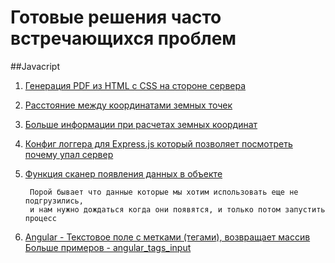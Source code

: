 Готовые решения часто встречающихся проблем
================================

##Javacript
1. [Генерация PDF из HTML с CSS на стороне сервера](https://github.com/ClockwiseSoftware/solutions-for-common-tasks/blob/master/javascript/HTML_CSS_2_PDF.js)

2. [Расстояние между координатами земных точек](https://github.com/ClockwiseSoftware/solutions-for-common-tasks/blob/master/javascript/distance_between_earth_coordinates.js)

3. [Больше информации при расчетах земных координат](http://www.movable-type.co.uk/scripts/latlong.html)


4. [Конфиг логгера для Express.js который позволяет посмотреть почему упал сервер](https://github.com/ClockwiseSoftware/solutions-for-common-tasks/blob/master/javascript/logger_for_express_when_he_crash.js)

5. [Функция сканер появления данных в объекте](https://github.com/ClockwiseSoftware/solutions-for-common-tasks/blob/master/javascript/wait_data_to_resolve.js)

        Порой бывает что данные которые мы хотим использовать еще не подгрузились,
        и нам нужно дождаться когда они появятся, и только потом запустить процесс

6. [Angular -  Текстовое поле с метками (тегами), возвращает массив ](https://github.com/ClockwiseSoftware/solutions-for-common-tasks/blob/master/javascript/angular_tags_input.js)
[Больше примеров - angular_tags_input](http://mbenford.github.io/ngTagsInput/demos)
